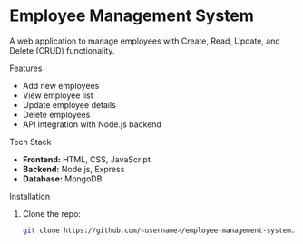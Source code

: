 # Employee Management System

A web application to manage employees with Create, Read, Update, and Delete (CRUD) functionality.

Features
- Add new employees
- View employee list
- Update employee details
- Delete employees
- API integration with Node.js backend

Tech Stack
- **Frontend:** HTML, CSS, JavaScript
- **Backend:** Node.js, Express
- **Database:** MongoDB

Installation
1. Clone the repo:
   ```bash
   git clone https://github.com/<username>/employee-management-system.git
